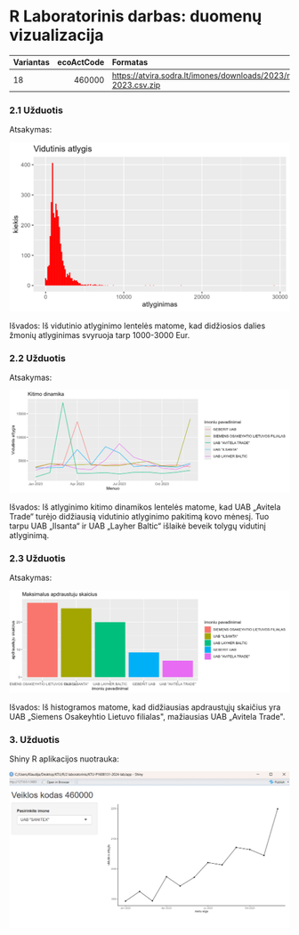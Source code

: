 # R Laboratorinis darbas: duomenų vizualizacija

|Variantas | ecoActCode|Formatas          |
|:---------|----------:|:-----------------|
|18         |     460000|https://atvira.sodra.lt/imones/downloads/2023/monthly-2023.csv.zip|


### 2.1 Užduotis

Atsakymas:

![histograma](img/pirmasGrafikas.png)

Išvados: Iš vidutinio atlyginimo lentelės matome, kad didžiosios dalies žmonių atlyginimas svyruoja tarp 1000-3000 Eur.

### 2.2 Užduotis

Atsakymas:

![atlyginimai](img/antrasgrafikas.png)

Išvados: Iš atlyginimo kitimo dinamikos lentelės matome, kad UAB „Avitela Trade“ turėjo didžiausią vidutinio atlyginimo pakitimą kovo mėnesį. Tuo tarpu UAB „Ilsanta“ ir UAB „Layher Baltic“ išlaikė beveik tolygų vidutinį atlyginimą.


### 2.3 Užduotis

Atsakymas:

![apdraustieji](img/treciasgrafikas.png)


Išvados: Iš histogramos matome, kad didžiausias apdraustųjų skaičius yra UAB „Siemens Osakeyhtio Lietuvo filialas", mažiausias UAB „Avitela Trade".
### 3. Užduotis

Shiny R aplikacijos nuotrauka:

![shiny app](img/shinyapp.png)
